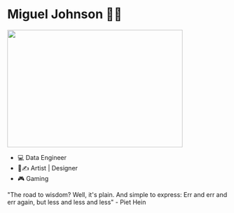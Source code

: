 # Miguel Johnson ✋🏽
<img src="https://thumbs.gfycat.com/WhoppingNeglectedAustraliancurlew-size_restricted.gif" width="400" height="269">

- 💻  Data Engineer
- 🎨✍ Artist | Designer
- 🎮 Gaming

"The road to wisdom? Well, it's plain. And simple to express: Err and err and err again, but less and less and less" - Piet Hein
